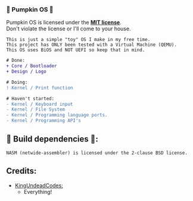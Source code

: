 ### :jack_o_lantern: Pumpkin OS :jack_o_lantern:  ### 

Pumpkin OS is licensed under the [**MIT license**](/LICENSE).\
Don't violate the license or I'll come to your house.

```
This is just a simple "toy" OS I make in my free time.
This project has ONLY been tested with a Virtual Machine (QEMU).
This OS uses BiOS and NOT UEFI so keep that in mind.
```

```diff
# Done:
+ Core / Bootloader
+ Design / Logo

# Doing:
! Kernel / Print function

# Haven't started:
- Kernel / Keyboard input
- Kernel / File System
- Kernel / Programming language ports.
- Kernel / Programming API's
```

## :jack_o_lantern: Build dependencies :jack_o_lantern::

```
NASM (netwide-assembler) is licensed under the 2-clause BSD license.
```

## Credits:

- [KingUndeadCodes:](https://www.youtube.com/watch?v=dQw4w9WgXcQ)  
  - Everything!
